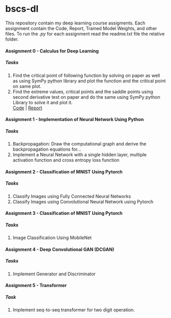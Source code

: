 # bscs-dl
This repository contain my deep learning course assigments. Each assignment contain the Code, Report, Trained Model Weights, and other files. To run the *.py* for each assignment read the readme.txt file the relative folder.
#### Assignment 0 - Calculus for Deep Learning
##### Tasks
1. Find the critical point of following function by solving on paper as well as using SymPy python library and plot the function and the critical point on same plot.
2. Find the extreme values, critical points and the saddle points using second derivative test on paper and do the same using SymPy python Library to solve it and plot it.<br />
[Code](https://github.com/mmuneeburahman/bscs-dl/blob/main/A0/code.ipynb) | [Report](https://github.com/mmuneeburahman/bscs-dl/blob/main/A0/report.pdf)
#### Assignment 1 - Implementation of Neural Network Using Python
##### Tasks
1. Backpropagation: Draw the computational graph and derive the backpropagation equations for...
2. Implement a Neural Network with a single hidden layer, multiple activation function and cross entropy loss function
#### Assignment 2 - Classification of MNIST Using Pytorch
##### Tasks
1. Classify Images using Fully Connected Neural Networks
2. Classify Images using Convolutional Neural Network using Pytorch
#### Assignment 3 - Classification of MNIST Using Pytorch
##### Tasks
1. Image Classification Using MobileNet
#### Assignment 4 - Deep Convolutional GAN (DCGAN)
##### Tasks
1. Implement Generator and Discriminator
#### Assignment 5 - Transformer
##### Task
1. Implement seq-to-seq transformer for two digit operation.
